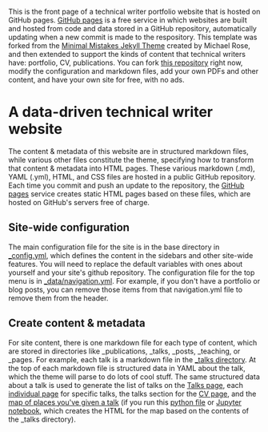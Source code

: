 This is the front page of a technical writer portfolio website that is hosted on GitHub pages. [GitHub pages](https://pages.github.com) is a free service in which websites are built and hosted from code and data stored in a GitHub repository, automatically updating when a new commit is made to the respository. This template was forked from the [Minimal Mistakes Jekyll Theme](https://mmistakes.github.io/minimal-mistakes/) created by Michael Rose, and then extended to support the kinds of content that technical writers have: portfolio, CV, publications. You can fork [this repository](https://github.com/rscarps/rscarps.github.io) right now, modify the configuration and markdown files, add your own PDFs and other content, and have your own site for free, with no ads.

A data-driven technical writer website
======
The content & metadata of this website are in structured markdown files, while various other files constitute the theme, specifying how to transform that content & metadata into HTML pages. These various markdown (.md), YAML (.yml), HTML, and CSS files are hosted in a public GitHub repository. Each time you commit and push an update to the repository, the [GitHub pages](https://pages.github.com/) service creates static HTML pages based on these files, which are hosted on GitHub's servers free of charge.

Site-wide configuration
------
The main configuration file for the site is in the base directory in [_config.yml](https://github.com/rscarps/rscarps.github.io/blob/master/_config.yml), which defines the content in the sidebars and other site-wide features. You will need to replace the default variables with ones about yourself and your site's github repository. The configuration file for the top menu is in [_data/navigation.yml](https://github.com/rscarps/rscarps.github.io/blob/master/_data/navigation.yml). For example, if you don't have a portfolio or blog posts, you can remove those items from that navigation.yml file to remove them from the header. 

Create content & metadata
------
For site content, there is one markdown file for each type of content, which are stored in directories like _publications, _talks, _posts, _teaching, or _pages. For example, each talk is a markdown file in the [_talks directory](https://github.com/rscarps/rscarps.github.io/tree/master/_talks). At the top of each markdown file is structured data in YAML about the talk, which the theme will parse to do lots of cool stuff. The same structured data about a talk is used to generate the list of talks on the [Talks page](https://rscarps.github.io/talks), each [individual page](https://rscarps.github.io/talks/2012-03-01-talk-1) for specific talks, the talks section for the [CV page](https://rscarps.github.io/cv), and the [map of places you've given a talk](https://rscarps.github.io/talkmap.html) (if you run this [python file](https://github.com/rscarps/rscarps.github.io/blob/master/talkmap.py) or [Jupyter notebook](https://github.com/rscarps/rscarps.github.io/blob/master/talkmap.ipynb), which creates the HTML for the map based on the contents of the _talks directory).